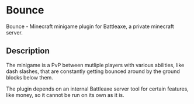 # Bounce
Bounce - Minecraft minigame plugin for Battleaxe, a private minecraft server.

## Description
The minigame is a PvP between mutliple players with various abilities, like dash slashes, that are constantly getting bounced around by the ground blocks below them.

The plugin depends on an internal Battleaxe server tool for certain features, like money, so it cannot be run on its own as it is.
